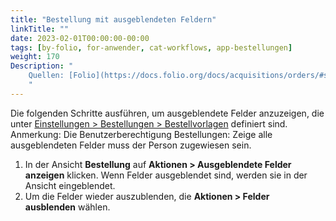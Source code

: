 ```yaml
---
title: "Bestellung mit ausgeblendeten Feldern"
linkTitle: ""
date: 2023-02-01T00:00:00-00:00
tags: [by-folio, for-anwender, cat-workflows, app-bestellungen]
weight: 170
Description: "
    Quellen: [Folio](https://docs.folio.org/docs/acquisitions/orders/#showing-hidden-fields) & [GBV](https://info.gbv.de/display/FOLIOGBVEXTERN/Folio:+Bestellung+mit+ausgeblendeten+Feldern)
    "
---
```


Die folgenden Schritte ausführen, um ausgeblendete Felder anzuzeigen, die unter [Einstellungen > Bestellungen > Bestellvorlagen](https://info.gbv.de/display/FOLIOGBVEXTERN/Einstellungen+%28Bestellungen%29%3A+Bestellvorlagen) definiert sind. Anmerkung: Die Benutzerberechtigung Bestellungen: Zeige alle ausgeblendeten Felder muss der Person zugewiesen sein.

1.  In der Ansicht **Bestellung** auf **Aktionen > Ausgeblendete Felder anzeigen** klicken. Wenn Felder ausgeblendet sind, werden sie in der Ansicht eingeblendet.
2.  Um die Felder wieder auszublenden, die **Aktionen > Felder ausblenden** wählen.
